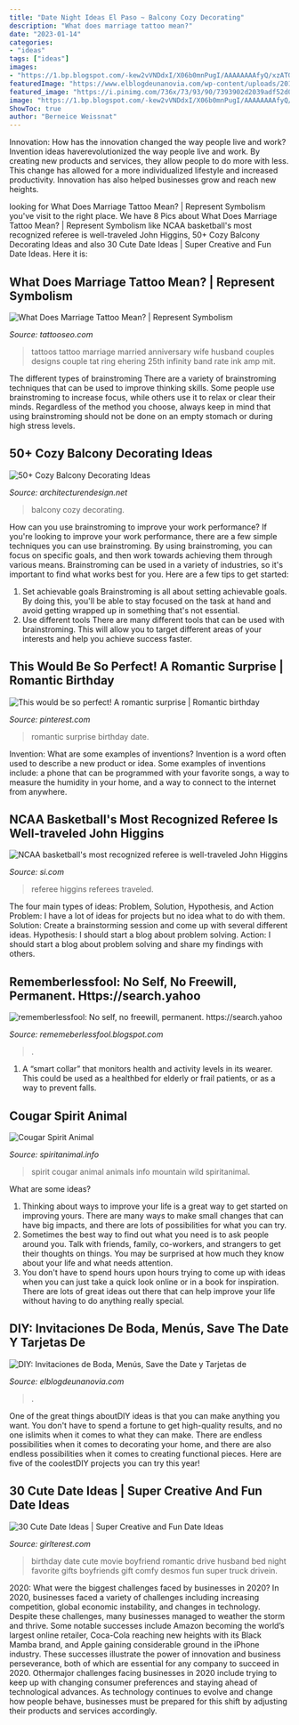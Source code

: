 ```yaml
---
title: "Date Night Ideas El Paso ~ Balcony Cozy Decorating"
description: "What does marriage tattoo mean?"
date: "2023-01-14"
categories:
- "ideas"
tags: ["ideas"]
images:
- "https://1.bp.blogspot.com/-kew2vVNDdxI/X06b0mnPugI/AAAAAAAAfyQ/xzATGvLOfK8nWVYM3n4NFQhQnOGN3sSxgCLcBGAsYHQ/s1600/Untitled2070.png"
featuredImage: "https://www.elblogdeunanovia.com/wp-content/uploads/2016/04/diy-invitaciones-de-boda.jpg"
featured_image: "https://i.pinimg.com/736x/73/93/90/7393902d2039adf52d0a9c71f27d678a--love-is-everything-a-love.jpg"
image: "https://1.bp.blogspot.com/-kew2vVNDdxI/X06b0mnPugI/AAAAAAAAfyQ/xzATGvLOfK8nWVYM3n4NFQhQnOGN3sSxgCLcBGAsYHQ/s1600/Untitled2070.png"
ShowToc: true
author: "Berneice Weissnat"
---
```



Innovation: How has the innovation changed the way people live and work?
Invention ideas haverevolutionized the way people live and work. By creating new products and services, they allow people to do more with less. This change has allowed for a more individualized lifestyle and increased productivity. Innovation has also helped businesses grow and reach new heights.

	

		
looking for What Does Marriage Tattoo Mean? | Represent Symbolism you've visit to the right place. We have 8 Pics about What Does Marriage Tattoo Mean? | Represent Symbolism like NCAA basketball&#039;s most recognized referee is well-traveled John Higgins, 50+ Cozy Balcony Decorating Ideas and also 30 Cute Date Ideas | Super Creative and Fun Date Ideas. Here it is:
		
    
## What Does Marriage Tattoo Mean? | Represent Symbolism

<img loading=lazy src="https://www.tattooseo.com/wp-content/uploads/2016/10/Marriage-Tattoos-18.jpg" onerror="this.onerror=null;this.src='https://tse2.mm.bing.net/th?id=OIP.XuTa6sEcPsu4D_o-Y4sxGgHaFj&amp;pid=15.1';" alt="What Does Marriage Tattoo Mean? | Represent Symbolism">

_Source: tattooseo.com_

>tattoos tattoo marriage married anniversary wife husband couples designs couple tat ring ehering 25th infinity band rate ink amp mit. 

	

The different types of brainstroming
There are a variety of brainstroming techniques that can be used to improve thinking skills. Some people use brainstroming to increase focus, while others use it to relax or clear their minds. Regardless of the method you choose, always keep in mind that using brainstroming should not be done on an empty stomach or during high stress levels.

    
## 50+ Cozy Balcony Decorating Ideas

<img loading=lazy src="https://cdn.architecturendesign.net/wp-content/uploads/2016/06/AD-Cozy-Balcony-Decorating-Ideas-17.jpg" onerror="this.onerror=null;this.src='https://tse3.mm.bing.net/th?id=OIP.pUdFRKV9O5BPNrFJg5fmWgHaKa&amp;pid=15.1';" alt="50+ Cozy Balcony Decorating Ideas">

_Source: architecturendesign.net_

>balcony cozy decorating. 

	

How can you use brainstroming to improve your work performance?
If you're looking to improve your work performance, there are a few simple techniques you can use brainstroming. By using brainstroming, you can focus on specific goals, and then work towards achieving them through various means. Brainstroming can be used in a variety of industries, so it's important to find what works best for you. Here are a few tips to get started: 
1. Set achievable goals
Brainstroming is all about setting achievable goals. By doing this, you'll be able to stay focused on the task at hand and avoid getting wrapped up in something that's not essential. 
2. Use different tools
There are many different tools that can be used with brainstroming. This will allow you to target different areas of your interests and help you achieve success faster. 

    
## This Would Be So Perfect! A Romantic Surprise | Romantic Birthday

<img loading=lazy src="https://i.pinimg.com/736x/73/93/90/7393902d2039adf52d0a9c71f27d678a--love-is-everything-a-love.jpg" onerror="this.onerror=null;this.src='https://tse1.mm.bing.net/th?id=OIP._djCaFOugLnCKjUewuDGKQHaHM&amp;pid=15.1';" alt="This would be so perfect! A romantic surprise | Romantic birthday">

_Source: pinterest.com_

>romantic surprise birthday date. 

	

Invention: What are some examples of inventions?
Invention is a word often used to describe a new product or idea. Some examples of inventions include: a phone that can be programmed with your favorite songs, a way to measure the humidity in your home, and a way to connect to the internet from anywhere.

    
## NCAA Basketball&#039;s Most Recognized Referee Is Well-traveled John Higgins

<img loading=lazy src="https://www.si.com/.image/t_share/MTY4MTU1MjA4MjcwMjkyMzUy/up-in-the-air-john-higgins-is-one-of-the-nations-most-visible-wantedand-loathedbasketball-referees.jpg" onerror="this.onerror=null;this.src='https://tse1.mm.bing.net/th?id=OIP.nUcDLflUqtjERTYlnapX-wHaFP&amp;pid=15.1';" alt="NCAA basketball&#039;s most recognized referee is well-traveled John Higgins">

_Source: si.com_

>referee higgins referees traveled. 

	

The four main types of ideas: Problem, Solution, Hypothesis, and Action
Problem: I have a lot of ideas for projects but no idea what to do with them.
Solution: Create a brainstorming session and come up with several different ideas.
Hypothesis: I should start a blog about problem solving.
Action: I should start a blog about problem solving and share my findings with others.

    
## Rememberlessfool: No Self, No Freewill, Permanent. Https://search.yahoo

<img loading=lazy src="https://1.bp.blogspot.com/-kew2vVNDdxI/X06b0mnPugI/AAAAAAAAfyQ/xzATGvLOfK8nWVYM3n4NFQhQnOGN3sSxgCLcBGAsYHQ/s1600/Untitled2070.png" onerror="this.onerror=null;this.src='https://tse3.mm.bing.net/th?id=OIP.cqYJusuiKny6Z2dZ_a2q9wHaEK&amp;pid=15.1';" alt="rememberlessfool: No self, no freewill, permanent. https://search.yahoo">

_Source: rememeberlessfool.blogspot.com_

>. 

	

1. A “smart collar” that monitors health and activity levels in its wearer. This could be used as a healthbed for elderly or frail patients, or as a way to prevent falls. 

    
## Cougar Spirit Animal

<img loading=lazy src="https://www.spiritanimal.info/pictures/cougar/Cougar-Spirit-Animal-4.jpg" onerror="this.onerror=null;this.src='https://tse2.mm.bing.net/th?id=OIP.xAgWivR9Pke3esf-pdeG2wHaE8&amp;pid=15.1';" alt="Cougar Spirit Animal">

_Source: spiritanimal.info_

>spirit cougar animal animals info mountain wild spiritanimal. 

	

What are some ideas?
1. Thinking about ways to improve your life is a great way to get started on improving yours. There are many ways to make small changes that can have big impacts, and there are lots of possibilities for what you can try.
2. Sometimes the best way to find out what you need is to ask people around you. Talk with friends, family, co-workers, and strangers to get their thoughts on things. You may be surprised at how much they know about your life and what needs attention.
3. You don't have to spend hours upon hours trying to come up with ideas when you can just take a quick look online or in a book for inspiration. There are lots of great ideas out there that can help improve your life without having to do anything really special.

    
## DIY: Invitaciones De Boda, Menús, Save The Date Y Tarjetas De

<img loading=lazy src="https://www.elblogdeunanovia.com/wp-content/uploads/2016/04/diy-invitaciones-de-boda.jpg" onerror="this.onerror=null;this.src='https://tse2.mm.bing.net/th?id=OIP.98dQAgmhTBxPqgVldBT-cQHaCv&amp;pid=15.1';" alt="DIY: Invitaciones de Boda, Menús, Save the Date y Tarjetas de">

_Source: elblogdeunanovia.com_

>. 

	

One of the great things aboutDIY ideas is that you can make anything you want. You don't have to spend a fortune to get high-quality results, and no one islimits when it comes to what they can make. There are endless possibilities when it comes to decorating your home, and there are also endless possibilities when it comes to creating functional pieces. Here are five of the coolestDIY projects you can try this year!

    
## 30 Cute Date Ideas | Super Creative And Fun Date Ideas

<img loading=lazy src="http://girlterest.com/wp-content/uploads/2016/04/daytrip.jpg" onerror="this.onerror=null;this.src='https://tse2.mm.bing.net/th?id=OIP.nql7TsPOiCvKQGOrl5XDZwHaHa&amp;pid=15.1';" alt="30 Cute Date Ideas | Super Creative and Fun Date Ideas">

_Source: girlterest.com_

>birthday date cute movie boyfriend romantic drive husband bed night favorite gifts boyfriends gift comfy desmos fun super truck drivein. 

	

2020: What were the biggest challenges faced by businesses in 2020?
In 2020, businesses faced a variety of challenges including increasing competition, global economic instability, and changes in technology. Despite these challenges, many businesses managed to weather the storm and thrive. Some notable successes include Amazon becoming the world’s largest online retailer, Coca-Cola reaching new heights with its Black Mamba brand, and Apple gaining considerable ground in the iPhone industry.
These successes illustrate the power of innovation and business perseverance, both of which are essential for any company to succeed in 2020. Othermajor challenges facing businesses in 2020 include trying to keep up with changing consumer preferences and staying ahead of technological advances. As technology continues to evolve and change how people behave, businesses must be prepared for this shift by adjusting their products and services accordingly.

